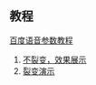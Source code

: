 
## 教程

[百度语音参数教程](https://www.bilibili.com/video/BV1fT4y157Kv/)

1. [不裂变，效果展示](https://www.bilibili.com/video/BV12a4y1J7bF/)
2. [裂变演示](https://www.bilibili.com/video/BV1Hz4y1f7vF/)
